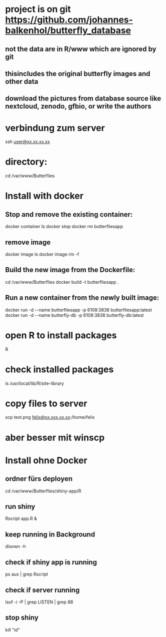 # project is on git https://github.com/johannes-balkenhol/butterfly_database
## not the data are in R/www which are ignored by git
## thisincludes the original butterfly images and  other data
## download the pictures from database source like nextcloud, zenodo, gfbio, or write the authors



# verbindung zum server
ssh  user@xx.xx.xx.xx


# directory:
cd /var/www/Butterflies

# Install with docker
## Stop and remove the existing container:
docker container ls
docker stop <container id>
docker rm butterfliesapp

## remove image
docker image ls
docker image rm -f <image id>


## Build the new image from the Dockerfile:
cd /var/www/Butterflies
docker build -t butterfliesapp .

## Run a new container from the newly built image:
docker run -d --name butterfliesapp -p 6108:3838 butterfliesapp:latest
docker run -d --name butterfly-db -p 6108:3838 butterfly-db:latest

# open R to install packages
R

# check installed packages
ls /usr/local/lib/R/site-library


# copy files to server
scp test.png felix@xx.xxx.xx.xx:/home/felix
# aber besser mit winscp


# Install ohne Docker
## ordner fürs deployen
cd /var/www/Butterflies/shiny-app/R

## run shiny
Rscript app.R &

## keep running in Background
disown -h

## check if shiny app is running 
ps aux | grep Rscript

## check if server running
lsof -i -P | grep LISTEN | grep 88

## stop shiny
kill "id"


